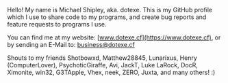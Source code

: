 Hello! My name is Michael Shipley, aka. dotexe. This is my GitHub profile which I use to share code to my programs, and create bug reports and feature requests to programs I use.

You can find me at my website: [www.dotexe.cf](https://www.dotexe.cf), or by sending an E-Mail to: [business@dotexe.cf](mailto:business@dotexe.cf)

Shouts to my friends Shotbowxd, Matthew28845, Lunarixus, Henry (ComputerLover), PsychoticGiraffe, Avi, JackT, Luke LaRock, DocR, Ximonite, win32, G3TApple, Vhex, neek, ZERO, Juxta, and many others! :)

<!--
**dotexe1337/dotexe1337** is a ✨ _special_ ✨ repository because its `README.md` (this file) appears on your GitHub profile.

Here are some ideas to get you started:

- 🔭 I’m currently working on ...
- 🌱 I’m currently learning ...
- 👯 I’m looking to collaborate on ...
- 🤔 I’m looking for help with ...
- 💬 Ask me about ...
- 📫 How to reach me: ...
- 😄 Pronouns: ...
- ⚡ Fun fact: ...
-->
